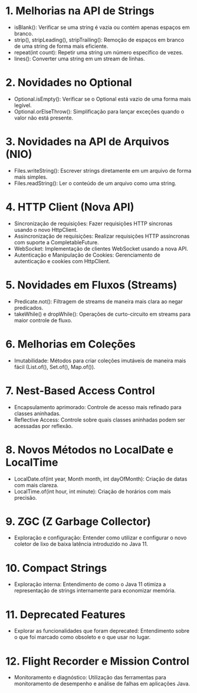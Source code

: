 # 1. Melhorias na API de Strings
- isBlank(): Verificar se uma string é vazia ou contém apenas espaços em branco.
- strip(), stripLeading(), stripTrailing(): Remoção de espaços em branco de uma string de forma mais eficiente.
- repeat(int count): Repetir uma string um número específico de vezes.
- lines(): Converter uma string em um stream de linhas.
# 2. Novidades no Optional
- Optional.isEmpty(): Verificar se o Optional está vazio de uma forma mais legível.
- Optional.orElseThrow(): Simplificação para lançar exceções quando o valor não está presente.
# 3. Novidades na API de Arquivos (NIO)
- Files.writeString(): Escrever strings diretamente em um arquivo de forma mais simples.
- Files.readString(): Ler o conteúdo de um arquivo como uma string.
# 4. HTTP Client (Nova API)
- Sincronização de requisições: Fazer requisições HTTP síncronas usando o novo HttpClient.
- Assincronização de requisições: Realizar requisições HTTP assíncronas com suporte a CompletableFuture.
- WebSocket: Implementação de clientes WebSocket usando a nova API.
- Autenticação e Manipulação de Cookies: Gerenciamento de autenticação e cookies com HttpClient.
# 5. Novidades em Fluxos (Streams)
- Predicate.not(): Filtragem de streams de maneira mais clara ao negar predicados.
- takeWhile() e dropWhile(): Operações de curto-circuito em streams para maior controle de fluxo.
# 6. Melhorias em Coleções
- Imutabilidade: Métodos para criar coleções imutáveis de maneira mais fácil (List.of(), Set.of(), Map.of()).
# 7. Nest-Based Access Control
- Encapsulamento aprimorado: Controle de acesso mais refinado para classes aninhadas.
- Reflective Access: Controle sobre quais classes aninhadas podem ser acessadas por reflexão.
# 8. Novos Métodos no LocalDate e LocalTime
- LocalDate.of(int year, Month month, int dayOfMonth): Criação de datas com mais clareza. 
- LocalTime.of(int hour, int minute): Criação de horários com mais precisão.
# 9. ZGC (Z Garbage Collector)
- Exploração e configuração: Entender como utilizar e configurar o novo coletor de lixo de baixa latência introduzido no Java 11.
# 10. Compact Strings
- Exploração interna: Entendimento de como o Java 11 otimiza a representação de strings internamente para economizar memória.
# 11. Deprecated Features
- Explorar as funcionalidades que foram deprecated: Entendimento sobre o que foi marcado como obsoleto e o que usar no lugar.
# 12. Flight Recorder e Mission Control
- Monitoramento e diagnóstico: Utilização das ferramentas para monitoramento de desempenho e análise de falhas em aplicações Java.